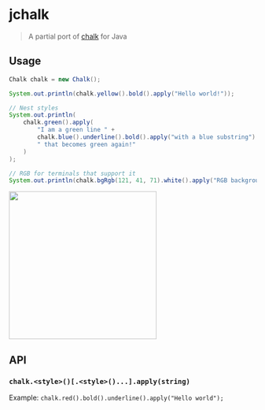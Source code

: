 # jchalk

> A partial port of [chalk](https://github.com/chalk/chalk) for Java

## Usage

```java
Chalk chalk = new Chalk();

System.out.println(chalk.yellow().bold().apply("Hello world!"));

// Nest styles
System.out.println(
    chalk.green().apply(
        "I am a green line " +
        chalk.blue().underline().bold().apply("with a blue substring") +
        " that becomes green again!"
    )
);

// RGB for terminals that support it
System.out.println(chalk.bgRgb(121, 41, 71).white().apply("RGB background!"));
```

<p align="left">
  <img height="300" src="https://imgur.com/FKLLP7n.jpg">
</p>

## API

### `chalk.<style>()[.<style>()...].apply(string)`

Example: `chalk.red().bold().underline().apply("Hello world");`
